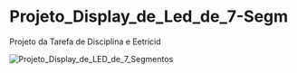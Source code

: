# Projeto_Display_de_Led_de_7-Segm
Projeto da Tarefa de Disciplina e Eetricid

![Projeto_Display_de_LED_de_7_Segmentos](https://github.com/user-attachments/assets/9eec8055-4d3a-4ee0-8d12-18627fa1eed5)
